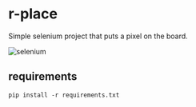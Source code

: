 # r-place
Simple selenium project that puts a pixel on the board.

![selenium](https://github.com/andres-pulecio/r-place/assets/53886913/8de65b83-e90b-418d-b153-456b12329e6d)

## requirements
`pip install -r requirements.txt`